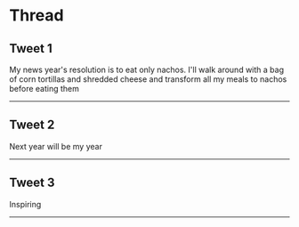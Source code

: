 # Thread

## Tweet 1

My news year's resolution is to eat only nachos. I'll walk around with a bag of corn tortillas and shredded cheese and transform all my meals to nachos before eating them

---

## Tweet 2

Next year will be my year

---

## Tweet 3

Inspiring

---

